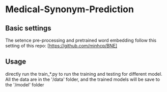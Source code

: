 # Medical-Synonym-Prediction

## Basic settings
The setence pre-processing and pretrained word embedding follow this setting of this repo: [https://github.com/minhcp/BNE]

## Usage
directly run the train_*.py to run the training and testing for different model.
All the data are in the '/data' folder, and the trained models will be save to the '/model' folder
